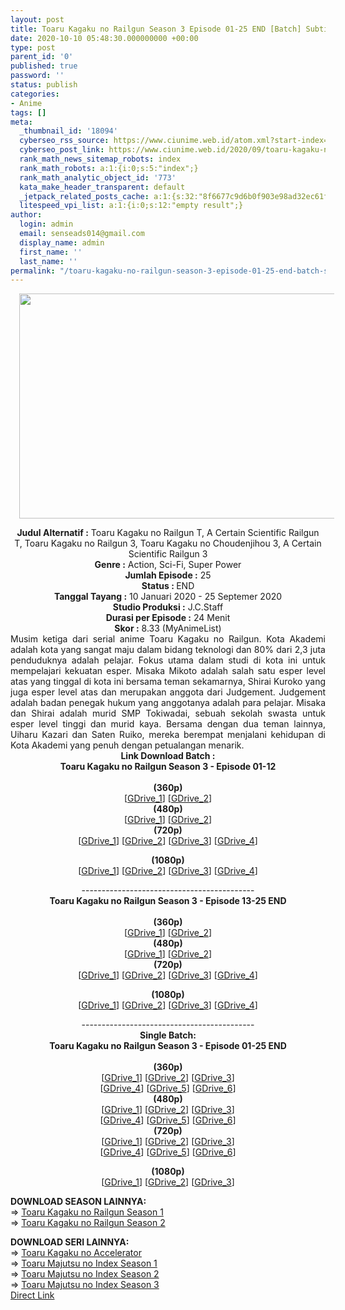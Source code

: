 ```yaml
---
layout: post
title: Toaru Kagaku no Railgun Season 3 Episode 01-25 END [Batch] Subtitle Indonesia
date: 2020-10-10 05:48:30.000000000 +00:00
type: post
parent_id: '0'
published: true
password: ''
status: publish
categories:
- Anime
tags: []
meta:
  _thumbnail_id: '18094'
  cyberseo_rss_source: https://www.ciunime.web.id/atom.xml?start-index=301&max-results=150
  cyberseo_post_link: https://www.ciunime.web.id/2020/09/toaru-kagaku-no-railgun-season-3.html
  rank_math_news_sitemap_robots: index
  rank_math_robots: a:1:{i:0;s:5:"index";}
  rank_math_analytic_object_id: '773'
  kata_make_header_transparent: default
  _jetpack_related_posts_cache: a:1:{s:32:"8f6677c9d6b0f903e98ad32ec61f8deb";a:2:{s:7:"expires";i:1653415610;s:7:"payload";a:0:{}}}
  litespeed_vpi_list: a:1:{i:0;s:12:"empty result";}
author:
  login: admin
  email: senseads014@gmail.com
  display_name: admin
  first_name: ''
  last_name: ''
permalink: "/toaru-kagaku-no-railgun-season-3-episode-01-25-end-batch-subtitle-indonesia/"
---
```

<div class="separator" style="clear: both; text-align: center;"><a href="https://1.bp.blogspot.com/-mTYqQZh-oHQ/Xhlv9zHFL9I/AAAAAAAAd1U/5CllyCgJSs0jkEopjM-sRWXU2YUtI6kxgCLcBGAsYHQ/s1600/Toaru%2BKagaku%2Bno%2BRailgun%2BSeason%2B3.jpg" style="margin-left: 1em; margin-right: 1em;"><img border="0" data-original-height="720" data-original-width="1280" height="360" src="{{ site.baseurl }}/assets/2020/10/Toaru%2BKagaku%2Bno%2BRailgun%2BSeason%2B3.jpg" width="640" /></a></div>
<p>
<div style="text-align: center;"><b>Judul</b><b><b>&nbsp;Alternatif</b>&nbsp;:</b>&nbsp;Toaru Kagaku no Railgun T,&nbsp;A Certain Scientific Railgun T,&nbsp;Toaru Kagaku no Railgun 3, Toaru Kagaku no Choudenjihou 3, A Certain Scientific Railgun 3</div>
<div style="text-align: center;"><b>Genre :</b>&nbsp;Action, Sci-Fi, Super Power</div>
<div style="text-align: center;"><b>Jumlah Episode :</b>&nbsp;25<br /><b>Status :&nbsp;</b>END<br /><b>Tanggal Tayang :</b>&nbsp;10 Januari 2020&nbsp;- 25 Septemer 2020<br /><b>Studio Produksi :</b>&nbsp;J.C.Staff<br /><b>Durasi per Episode :</b>&nbsp;24 Menit</div>
<div style="text-align: center;"><b>Skor :</b>&nbsp;8.33 (MyAnimeList)</div>
<div style="text-align: center;"></div>
<div style="text-align: justify;">Musim ketiga dari serial anime Toaru Kagaku no Railgun. Kota Akademi adalah kota yang sangat maju dalam bidang teknologi dan 80% dari 2,3 juta penduduknya adalah pelajar. Fokus utama dalam studi di kota ini untuk mempelajari kekuatan esper. Misaka Mikoto adalah salah satu esper level atas yang tinggal di kota ini bersama teman sekamarnya, Shirai Kuroko yang juga esper level atas dan merupakan anggota dari Judgement. Judgement adalah badan penegak hukum yang anggotanya adalah para pelajar. Misaka dan Shirai adalah murid SMP Tokiwadai, sebuah sekolah swasta untuk esper level tinggi dan murid kaya. Bersama dengan dua teman lainnya, Uiharu Kazari dan Saten Ruiko, mereka berempat menjalani kehidupan di Kota Akademi yang penuh dengan petualangan menarik.</div>
<div style="text-align: justify;"></div>
<div style="text-align: justify;"></div>
<div style="text-align: center;">
<div><b>Link Download Batch :</b></div>
<div>
<div><b>Toaru Kagaku no Railgun Season 3 - Episode 01-12</b></div>
<div><b><br /></b></div>
<div><b>(360p)</b></div>
</div>
<div>[<a href="https://drive.google.com/uc?id=1EXPr42u1D0UlkHaEm06umaAK6iFiucV7" target="_blank" rel="noopener">GDrive_1</a>] [<a href="https://drive.google.com/uc?id=1hGPeFt_BiDNTKSr0S1rRW1M-Qg5FJHGS" target="_blank" rel="noopener">GDrive_2</a>]</div>
<div></div>
<div><b>(480p)</b><br />[<a href="https://drive.google.com/uc?id=102NbJIQhsjVm7p9lJqHs0Mb0VgrQem3l" target="_blank" rel="noopener">GDrive_1</a>] [<a href="https://drive.google.com/uc?id=15ExJoCOmraNiWd8mRr5G1285XhAQpP-k" target="_blank" rel="noopener">GDrive_2</a>]</div>
<div><b>(720p)</b><br />[<a href="https://drive.google.com/uc?id=1LHUiBeeuuqz9wPOmF60Wus5td7qNM9R-" target="_blank" rel="noopener">GDrive_1</a>] [<a href="https://drive.google.com/uc?id=10lDQ_bekHEKwQyRsGxt2ju9FOXe_8D8Z" target="_blank" rel="noopener">GDrive_2</a>] [<a href="https://drive.google.com/uc?id=1bCScTkCsE8-m4MGvL-aTtmAzBZUKjtz4" target="_blank" rel="noopener">GDrive_3</a>] [<a href="https://drive.google.com/uc?id=1jaxHFvRbtQJEp3puaRlO_7fYx8ViAaVX" target="_blank" rel="noopener">GDrive_4</a>]</p>
<p><b>(1080p)</b><br />[<a href="https://drive.google.com/uc?id=1yUt4yiiKuQUkElM9Gyjidnux1maV904P" target="_blank" rel="noopener">GDrive_1</a>] [<a href="https://drive.google.com/uc?id=1f7MkoR4kl437B3YaSKweXrf1LThlnn6Y" target="_blank" rel="noopener">GDrive_2</a>] [<a href="https://drive.google.com/uc?id=1NmMLeqzTvfFqR1b6CZa9yrxc19Wi0Q0f" target="_blank" rel="noopener">GDrive_3</a>] [<a href="https://drive.google.com/uc?id=1WlNXx8bVvs2_4if7AmcxBUlSC2EsRtP3" target="_blank" rel="noopener">GDrive_4</a>]</div>
<div></div>
<div>-------------------------------------------</div>
<div></div>
<div>
<div>
<div><b>Toaru Kagaku no Railgun Season 3 - Episode 13-25 END</b></div>
<div><b><br /></b></div>
<div><b>(360p)</b></div>
</div>
<div>[<a href="https://drive.google.com/uc?id=1SXRRfGPNQjeLdgesBhZe2lOh20PJV3u4" target="_blank" rel="noopener">GDrive_1</a>] [<a href="https://drive.google.com/uc?id=12wGEMeV-twW2oT7OXMYJSARNBe51xxr4" target="_blank" rel="noopener">GDrive_2</a>]</div>
<div></div>
<div><b>(480p)</b><br />[<a href="https://drive.google.com/uc?id=1veDyygTFIAXMkyufcrwKQX_osZqVwqGB" target="_blank" rel="noopener">GDrive_1</a>] [<a href="https://drive.google.com/uc?id=18bEAedUYXQjkojfuOyPWHzL-Motsr9YN" target="_blank" rel="noopener">GDrive_2</a>]</div>
<div><b>(720p)</b><br />[<a href="https://drive.google.com/uc?id=1RISWJWPm35ZjHHCJBZ9NdzYQ27lrjyKS" target="_blank" rel="noopener">GDrive_1</a>] [<a href="https://drive.google.com/uc?id=1oD1lXVnm5u5Xo0uPSuwDCQemMyEZuK6_" target="_blank" rel="noopener">GDrive_2</a>] [<a href="https://drive.google.com/uc?id=1WJeZLSJsq5aKBB6oqKfKJXikcPI8VJvC" target="_blank" rel="noopener">GDrive_3</a>] [<a href="https://drive.google.com/uc?id=1f9hTcFrigdklOFzntGWJPMCySA0cS5BX" target="_blank" rel="noopener">GDrive_4</a>]</p>
<p><b>(1080p)</b><br />[<a href="https://drive.google.com/uc?id=177Dcf5d7GwSiR2G3iq2xNsWhl3jLILPo" target="_blank" rel="noopener">GDrive_1</a>] [<a href="https://drive.google.com/uc?id=1h5Yq2pHXU0sTvHpZav-cSHmAahWsCPyT" target="_blank" rel="noopener">GDrive_2</a>] [<a href="https://drive.google.com/uc?id=1T9JtAgcwrsmrMrw1h44G3QTtgmkUsY7y" target="_blank" rel="noopener">GDrive_3</a>] [<a href="https://drive.google.com/uc?id=1wV6b8XNwLuGlTTUSDyzRhi-p-YusSUS9" target="_blank" rel="noopener">GDrive_4</a>]</div>
</div>
<div></div>
<div>
<div>-------------------------------------------</div>
<div></div>
<div><b>Single Batch:</b></div>
<div></div>
<div>
<div>
<div><b>Toaru Kagaku no Railgun Season 3 - Episode 01-25 END</b></div>
<div><b><br /></b></div>
<div><b>(360p)</b></div>
</div>
<div>[<a href="https://drive.google.com/uc?id=1FOtTfFcqnUOSlHK-tZFEt4e3PwX_3G3e" target="_blank" rel="noopener">GDrive_1</a>] [<a href="https://drive.google.com/uc?export=download&amp;id=1H4ujOjp0h7ISVYFK5cA1wAXbxuimazgu" target="_blank" rel="noopener">GDrive_2</a>] [<a href="https://drive.google.com/uc?id=1KUlRaN58mND_TLsJWmN_qz4zU-1xOw8v" target="_blank" rel="noopener">GDrive_3</a>]<br />[<a href="https://drive.google.com/uc?id=1X0RhcfrYOkw_CLTO3EOTwJq70rcNQuio" target="_blank" rel="noopener">GDrive_4</a>] [<a href="17Qkef21FG0lVR6qPRKlNqW4GrFrX8KFM" target="_blank" rel="noopener">GDrive_5</a>] [<a href="https://drive.google.com/uc?id=1CiwixsezMdYW0GTTAfEVQYWTgodpf2HS" target="_blank" rel="noopener">GDrive_6</a>]</div>
<div></div>
<div><b>(480p)</b><br />[<a href="https://drive.google.com/uc?id=1Bh5RHG1Fa7jgQ5OhP3pVZY3THALPIgZY" target="_blank" rel="noopener">GDrive_1</a>] [<a href="https://drive.google.com/uc?export=download&amp;id=1sRsAF4H8jR8ei9RYZ-tCnrbXexrEGKUb" target="_blank" rel="noopener">GDrive_2</a>] [<a href="https://drive.google.com/uc?export=download&amp;id=1nWwlYcI8cMoy24epTvsD4t3U6o1lh227" target="_blank" rel="noopener">GDrive_3</a>]<br />[<a href="https://drive.google.com/uc?id=1ldBFAacMQl7K-3IB7nfzqShRxypnP30B" target="_blank" rel="noopener">GDrive_4</a>] [<a href="https://drive.google.com/uc?id=1FD6TUqfTMrD1E-3ecn7fBWApy-jWXOW3" target="_blank" rel="noopener">GDrive_5</a>] [<a href="https://drive.google.com/uc?id=1Oprw5HYwO2rmiyQoOGr8QXeiTECJKQv2" target="_blank" rel="noopener">GDrive_6</a>]</div>
<div><b>(720p)</b><br />[<a href="https://drive.google.com/uc?id=1BeErgIW57PzFx6eUH3xDeLVYf-nHsLFq" target="_blank" rel="noopener">GDrive_1</a>] [<a href="https://drive.google.com/uc?export=download&amp;id=1Kc5gQ_xea8gbpeWM-JGlwHXXSnnhHmhK" target="_blank" rel="noopener">GDrive_2</a>] [<a href="https://drive.google.com/uc?export=download&amp;id=1iVtWpl-6IFJAx4mORgvJX2Hj-XV3s7f3" target="_blank" rel="noopener">GDrive_3</a>]<br />[<a href="https://drive.google.com/uc?id=1U6rOrwU4n0YLfDegfKHQj7Bes4KSoCOw" target="_blank" rel="noopener">GDrive_4</a>] [<a href="https://drive.google.com/uc?id=1GFe9gAkNckkPWleXZBDoo3nQFDereLLq" target="_blank" rel="noopener">GDrive_5</a>] [<a href="https://drive.google.com/uc?export=download&amp;id=1I81jTqbGUM8GaRLWkjmOH2298l6GZYJN" target="_blank" rel="noopener">GDrive_6</a>]</p>
<p><b>(1080p)</b><br />[<a href="https://drive.google.com/uc?id=1lMbGNG3l7j95PO9RcwJuNAzPsFZ9vrfK" target="_blank" rel="noopener">GDrive_1</a>] [<a href="https://drive.google.com/uc?export=download&amp;id=1-SpY3cc0gsIY9yeu1MxIEzAuO1-bUqEP" target="_blank" rel="noopener">GDrive_2</a>] [<a href="https://drive.google.com/uc?id=1dEM5jSZ0qifRAGeJ9LUKLoFtKKKC_NHg" target="_blank" rel="noopener">GDrive_3</a>]</div>
</div>
</div>
<div style="text-align: left;"></div>
<div style="text-align: left;">
<div style="text-align: justify;"></div>
<div style="text-align: justify;"><b>DOWNLOAD SEASON LAINNYA:</b></div>
<div style="text-align: justify;"></div>
<div style="text-align: justify;">
<div>=&gt;&nbsp;<a href="https://www.ciunime.web.id/2019/01/toaru-kagaku-no-railgun-season-1.html" target="_blank" rel="noopener">Toaru Kagaku no Railgun Season 1</a></div>
<div>=&gt;&nbsp;<a href="https://www.ciunime.web.id/2019/01/toaru-kagaku-no-railgun-season-2.html" target="_blank" rel="noopener">Toaru Kagaku no Railgun Season 2</a></div>
<p>
<div><b>DOWNLOAD SERI LAINNYA:</b></div>
<div></div>
<div>=&gt;&nbsp;<a href="https://www.ciunime.web.id/2019/09/toaru-kagaku-no-accelerator-episode-01.html" target="_blank" rel="noopener">Toaru Kagaku no Accelerator</a></div>
<div>
<div>=&gt;&nbsp;<a href="https://www.ciunime.web.id/2019/01/toaru-majutsu-no-index-season-1-episode.html" target="_blank" rel="noopener">Toaru Majutsu no Index Season 1</a></div>
<div>=&gt;&nbsp;<a href="https://www.ciunime.web.id/2019/01/toaru-majutsu-no-index-season-2-episode.html" target="_blank" rel="noopener">Toaru Majutsu no Index Season 2</a></div>
<div>=&gt;&nbsp;<a href="https://www.ciunime.web.id/2019/04/toaru-majutsu-no-index-season-3-episode.html" target="_blank" rel="noopener">Toaru Majutsu no Index Season 3</a></div>
<div></div>
</div>
</div>
</div>
</div>
<div style="text-align: center;">
<div style="text-align: center;">
<div style="text-align: center;">
<div style="text-align: center;">
<div style="text-align: center;">
<div style="text-align: center;">
<div style="text-align: center;">
<div style="text-align: center;">
<div style="text-align: center;">
<div style="text-align: center;">
<div style="text-align: center;">
<div style="text-align: center;">
<div style="text-align: center;">
<div style="text-align: center;">
<div style="text-align: center;">
<div style="text-align: center;">
<div style="text-align: center;">
<div style="text-align: center;">
<div style="text-align: center;">
<div style="text-align: center;">
<div style="text-align: center;">
<div style="text-align: center;">
<div style="text-align: center;">
<div style="text-align: center;"></div>
</div>
</div>
</div>
</div>
</div>
</div>
</div>
</div>
</div>
</div>
</div>
</div>
</div>
</div>
</div>
</div>
</div>
</div>
</div>
</div>
</div>
</div>
</div>
<link rel="stylesheet" href="https://cdnjs.cloudflare.com/ajax/libs/font-awesome/4.7.0/css/font-awesome.min.css" />
<div class="divbtn"> <a href="https://handymansurrender.com/fihup8buzv?key=94550f7ce39444073321dde3b8782f97" class="btn"><i class="fa fa-download"></i> Direct Link</a> </div>
